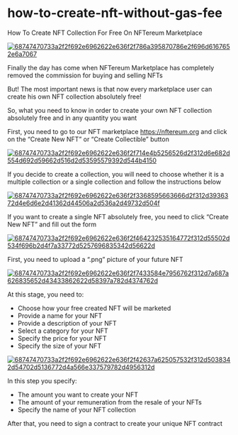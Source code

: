 # how-to-create-nft-without-gas-fee

How To Create NFT Collection For Free On NFTereum Marketplace

<a href="https://nftereum.org"><img src="https://i.ibb.co/Rjq4KGL/68747470733a2f2f692e6962622e636f2f786a395870786e2f696d6167652e6a7067.jpg" alt="68747470733a2f2f692e6962622e636f2f786a395870786e2f696d6167652e6a7067" border="0"></a>

Finally the day has come when NFTereum Marketplace has completely removed the commission for buying and selling NFTs

But! The most important news is that now every marketplace user can create his own NFT collection absolutely free!

So, what you need to know in order to create your own NFT collection absolutely free and in any quantity you want

First, you need to go to our NFT marketplace https://nftereum.org and click on the “Create New NFT” or “Create Collectible” button

<a href="https://nftereum.org"><img src="https://i.ibb.co/sCvyxpn/68747470733a2f2f692e6962622e636f2f714e4b5256526d2f312d6e682d554d692d59662d516d2d53595579392d544b4150.png" alt="68747470733a2f2f692e6962622e636f2f714e4b5256526d2f312d6e682d554d692d59662d516d2d53595579392d544b4150" border="0"></a>

If you decide to create a collection, you will need to choose whether it is a multiple collection or a single collection and follow the instructions below

<a href="https://nftereum.org"><img src="https://i.ibb.co/7kZncPH/68747470733a2f2f692e6962622e636f2f3368595663666d2f312d3936372d4e6d6e2d41362d44506a2d536a2d49732d504f.png" alt="68747470733a2f2f692e6962622e636f2f3368595663666d2f312d3936372d4e6d6e2d41362d44506a2d536a2d49732d504f" border="0"></a>

If you want to create a single NFT absolutely free, you need to click “Create New NFT” and fill out the form

<a href="https://nftereum.org"><img src="https://i.ibb.co/q1VX3pz/68747470733a2f2f692e6962622e636f2f464232535164772f312d55502d534f696b2d4f7a33772d5257696835342d56622d.png" alt="68747470733a2f2f692e6962622e636f2f464232535164772f312d55502d534f696b2d4f7a33772d5257696835342d56622d" border="0"></a>

First, you need to upload a “.png” picture of your future NFT

<a href="https://nftereum.org"><img src="https://i.ibb.co/N1Y94gx/68747470733a2f2f692e6962622e636f2f7433584e7956762f312d7a687a626835652d43433862622d58397a782d4374762d.png" alt="68747470733a2f2f692e6962622e636f2f7433584e7956762f312d7a687a626835652d43433862622d58397a782d4374762d" border="0"></a>

At this stage, you need to:

- Choose how your free created NFT will be marketed
- Provide a name for your NFT
- Provide a description of your NFT
- Select a category for your NFT
- Specify the price for your NFT
- Specify the size of your NFT

<a href="https://nftereum.org"><img src="https://i.ibb.co/FxZrXkS/68747470733a2f2f692e6962622e636f2f42637a625057532f312d5038342d54702d5136772d4a566e337579782d4956312d.png" alt="68747470733a2f2f692e6962622e636f2f42637a625057532f312d5038342d54702d5136772d4a566e337579782d4956312d" border="0"></a>

In this step you specify:

- The amount you want to create your NFT
- The amount of your remuneration from the resale of your NFTs
- Specify the name of your NFT collection
  
After that, you need to sign a contract to create your unique NFT contract
